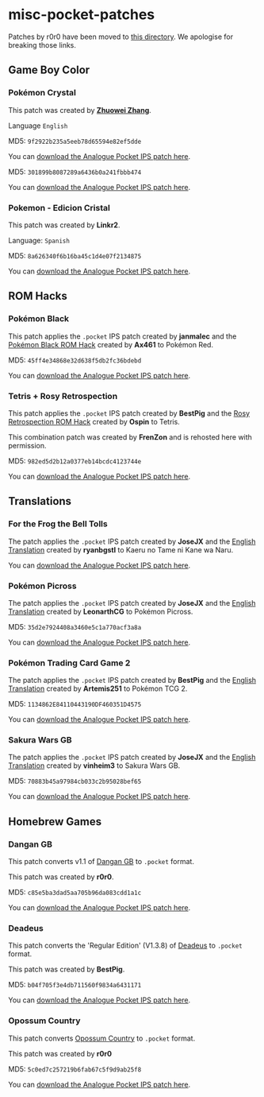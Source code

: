 # misc-pocket-patches

Patches by r0r0 have been moved to [this directory](https://github.com/jduckett95/misc-pocket-patches/blob/main/r0r0-patches.md). We apologise for breaking those links.

## Game Boy Color

### Pokémon Crystal

This patch was created by **[Zhuowei Zhang](https://twitter.com/Zhuowei)**.

Language `English`

MD5: `9f2922b235a5eeb78d65594e82ef5dde`

You can [download the Analogue Pocket IPS patch here](https://github.com/jduckett95/misc-pocket-patches/raw/main/pokecrystal.ips).

MD5: `301899b8087289a6436b0a241fbbb474`

You can [download the Analogue Pocket IPS patch here](https://github.com/jduckett95/misc-pocket-patches/raw/main/pokecrystal11.ips).

### Pokemon - Edicion Cristal

This patch was created by **Linkr2**.

Language: `Spanish`

MD5: `8a626340f6b16ba45c1d4e07f2134875`

You can [download the Analogue Pocket IPS patch here](https://github.com/jduckett95/misc-pocket-patches/raw/main/Pokemon_-_Edicion_Cristal_Spain_Pocket_Patch.ips).

## ROM Hacks

### Pokémon Black

This patch applies the `.pocket` IPS patch created by **janmalec** and the [Pokémon Black ROM Hack](https://www.romhacking.net/hacks/4577) created by **Ax461** to Pokémon Red.

MD5: `45ff4e34868e32d638f5db2fc36bdebd`

You can [download the Analogue Pocket IPS patch here](https://github.com/jduckett95/misc-pocket-patches/raw/main/black_pocket.ips).

### Tetris + Rosy Retrospection

This patch applies the `.pocket` IPS patch created by **BestPig** and the [Rosy Retrospection ROM Hack](https://www.romhacking.net/hacks/5813/) created by **Ospin** to Tetris.

This combination patch was created by **FrenZon** and is rehosted here with permission. 

MD5: `982ed5d2b12a0377eb14bcdc4123744e`

You can [download the Analogue Pocket IPS patch here](https://github.com/jduckett95/misc-pocket-patches/raw/main/Tetris_Combo_Patch_Rosy__Pocket.ips).

## Translations

### For the Frog the Bell Tolls

The patch applies the `.pocket` IPS patch created by **JoseJX** and the [English Translation](https://www.romhacking.net/translations/1623/) created by **ryanbgstl** to Kaeru no Tame ni Kane wa Naru.

You can [download the Analogue Pocket IPS patch here](https://github.com/jduckett95/misc-pocket-patches/raw/main/Frog%20English%20Pocket%20Patch.ips).

### Pokémon Picross

The patch applies the `.pocket` IPS patch created by **JoseJX** and the [English Translation](https://www.romhacking.net/translations/5702/) created by **LeonarthCG** to Pokémon Picross.

MD5: `35d2e7924408a3460e5c1a770acf3a8a`

You can [download the Analogue Pocket IPS patch here](https://github.com/jduckett95/misc-pocket-patches/raw/main/Picross%20ENG%20v1-2%20Pocket.ips).

### Pokémon Trading Card Game 2

The patch applies the `.pocket` IPS patch created by **BestPig** and the [English Translation](https://www.romhacking.net/translations/1736/) created by **Artemis251** to Pokémon TCG 2.

MD5: `1134862E84110443190DF460351D4575`

You can [download the Analogue Pocket IPS patch here](https://github.com/jduckett95/misc-pocket-patches/raw/main/TCG2%20English%20%2B%20Pocket.ips).

### Sakura Wars GB

The patch applies the `.pocket` IPS patch created by **JoseJX** and the [English Translation](https://github.com/vinheim3/sakuraWars1-disasm) created by **vinheim3** to Sakura Wars GB.

MD5: `70883b45a97984cb033c2b95028bef65`

You can [download the Analogue Pocket IPS patch here](https://github.com/jduckett95/misc-pocket-patches/raw/main/Sakura%20Wars%20ENG%20Pocket.ips).

## Homebrew Games

### Dangan GB

This patch converts v1.1 of [Dangan GB](https://snorpung.itch.io/dangan-gb) to `.pocket` format.

This patch was created by **r0r0**.

MD5: `c85e5ba3dad5aa705b96da083cdd1a1c`

You can [download the Analogue Pocket IPS patch here](https://github.com/jduckett95/misc-pocket-patches/raw/main/danganV11.ips).

### Deadeus

This patch converts the 'Regular Edition' (V1.3.8) of [Deadeus](https://izma.itch.io/deadeus?download) to `.pocket` format.

This patch was created by **BestPig**.

MD5: `b04f705f3e4db711560f9834a6431171`

You can [download the Analogue Pocket IPS patch here](https://github.com/jduckett95/misc-pocket-patches/raw/main/Deadeus-7da95971.ips).

### Opossum Country

This patch converts [Opossum Country](https://benjelter.itch.io/opossum-country) to `.pocket` format.

This patch was created by **r0r0**

MD5: `5c0ed7c257219b6fab67c5f9d9ab25f8`

You can [download the Analogue Pocket IPS patch here](https://github.com/jduckett95/misc-pocket-patches/raw/main/opossum_country_v1.ips).
